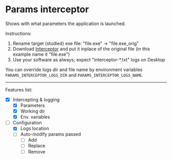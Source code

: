 # Params interceptor

Shows with what parameters the application is launched.

Instructions:
1. Rename target (studied) exe file: "file.exe" -> "file.exe_orig"
2. Download [Interceptor](https://github.com/ihor-drachuk/params-interceptor/releases/download/v0.2/interceptor_v0.2.exe) and put it inplace of the original file (in this example name it "file.exe")
3. Use your software as always; expect "interceptor-*.txt" logs on Desktop

You can override logs dir and file name by environment variables `PARAMS_INTERCEPTOR_LOGS_DIR` and `PARAMS_INTERCEPTOR_LOGS_NAME`.

---
Features list:
- [x] Intercepting & logging
  - [x] Parameters
  - [x] Working dir
  - [x] Env. variables
- [ ] Configuration
  - [x] Logs location
  - [ ] Auto-modify params passed
    - [ ] Add
    - [ ] Replace
    - [ ] Remove
